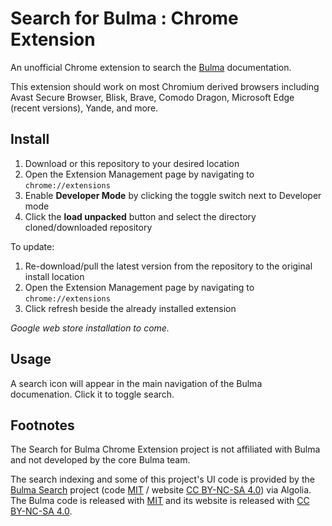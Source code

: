 # Search for Bulma : Chrome Extension

An unofficial Chrome extension to search the [Bulma](https://bulma.io/) documentation.

This extension should work on most Chromium derived browsers including Avast Secure Browser, Blisk, Brave, Comodo Dragon, Microsoft Edge (recent versions), Yande, and more.

## Install

1. Download or this repository to your desired location
2. Open the Extension Management page by navigating to `chrome://extensions`
3. Enable **Developer Mode** by clicking the toggle switch next to Developer mode
4. Click the **load unpacked** button and select the directory cloned/downloaded repository

To update:

1. Re-download/pull the latest version from the repository to the original install location
2. Open the Extension Management page by navigating to `chrome://extensions`
3. Click refresh beside the already installed extension

_Google web store installation to come._

## Usage

A search icon will appear in the main navigation of the Bulma documenation. Click it to toggle search.

## Footnotes

The Search for Bulma Chrome Extension project is not affiliated with Bulma and not developed by the core Bulma team. 

The search indexing and some of this project's UI code is provided by the [Bulma Search](https://github.com/thomasedwards/bulmasearch) project (code [MIT](https://choosealicense.com/licenses/mit/) / website [CC BY-NC-SA 4.0](https://creativecommons.org/licenses/by-nc-sa/4.0/)) via Algolia. The Bulma code is released with [MIT](https://choosealicense.com/licenses/mit/) and its website is released with [CC BY-NC-SA 4.0](https://creativecommons.org/licenses/by-nc-sa/4.0/).